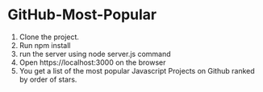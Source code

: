 # GitHub-Most-Popular
1. Clone the project.
2. Run npm install
3. run the server using node server.js command
4. Open https://localhost:3000 on the browser
5. You get a list of the most popular Javascript Projects on Github ranked by order of stars.
